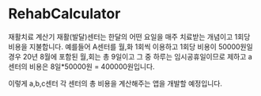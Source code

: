 # RehabCalculator

재활치료 계산기
재활(발달)센터는 한달의 어떤 요일을 매주 치료받는 개념이고 1회당 비용을 지불합니다.
예를들어 A센터를 월,화 1회씩 이용하고 1회당 비용이 50000원일경우
20년 8월에 포함된 월,회는 총 9일이고 그 중 하루는 임시공휴일이므로 제하고
a센터의 비용은 8일*50000원 = 400000원입니다.

이렇게 a,b,c센터 각 센터의 총 비용을 계산해주는 앱을 개발할 예정입니다.

